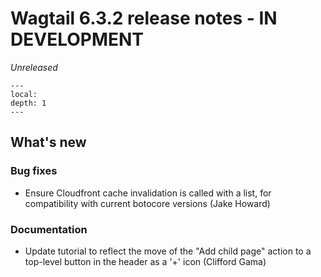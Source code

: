 # Wagtail 6.3.2 release notes - IN DEVELOPMENT

_Unreleased_

```{contents}
---
local:
depth: 1
---
```

## What's new


### Bug fixes

 * Ensure Cloudfront cache invalidation is called with a list, for compatibility with current botocore versions (Jake Howard)

### Documentation

 * Update tutorial to reflect the move of the "Add child page" action to a top-level button in the header as a '+' icon (Clifford Gama)
